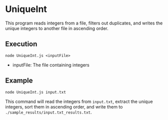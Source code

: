 # UniqueInt

This program reads integers from a file, filters out duplicates, and writes the unique integers to another file in ascending order.

## Execution

```node UniqueInt.js <inputFile>```

- inputFile: The file containing integers

## Example

```node UniqueInt.js input.txt```

This command will read the integers from `input.txt`, extract the unique integers, sort them in ascending order, and write them to `./sample_results/input.txt_results.txt`.
